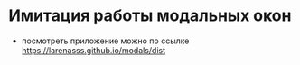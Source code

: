 # Имитация работы модальных окон

- посмотреть приложение можно по ссылке https://larenasss.github.io/modals/dist
